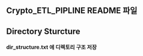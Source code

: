 
## Crypto_ETL_PIPLINE README 파일 



## Directory Sturcture 

#### dir_structure.txt 에 디렉토리 구조 저장



